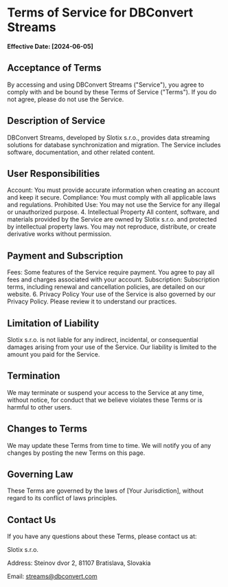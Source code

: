 
# Terms of Service for DBConvert Streams

**Effective Date: [2024-06-05]**

## Acceptance of Terms
By accessing and using DBConvert Streams ("Service"), you agree to comply with and be bound by these Terms of Service ("Terms"). If you do not agree, please do not use the Service.

## Description of Service
DBConvert Streams, developed by Slotix s.r.o., provides data streaming solutions for database synchronization and migration. The Service includes software, documentation, and other related content.

## User Responsibilities

Account: You must provide accurate information when creating an account and keep it secure.
Compliance: You must comply with all applicable laws and regulations.
Prohibited Use: You may not use the Service for any illegal or unauthorized purpose.
4. Intellectual Property
All content, software, and materials provided by the Service are owned by Slotix s.r.o. and protected by intellectual property laws. You may not reproduce, distribute, or create derivative works without permission.

## Payment and Subscription

Fees: Some features of the Service require payment. You agree to pay all fees and charges associated with your account.
Subscription: Subscription terms, including renewal and cancellation policies, are detailed on our website.
6. Privacy Policy
Your use of the Service is also governed by our Privacy Policy. Please review it to understand our practices.

## Limitation of Liability
Slotix s.r.o. is not liable for any indirect, incidental, or consequential damages arising from your use of the Service. Our liability is limited to the amount you paid for the Service.

## Termination
We may terminate or suspend your access to the Service at any time, without notice, for conduct that we believe violates these Terms or is harmful to other users.

## Changes to Terms
We may update these Terms from time to time. We will notify you of any changes by posting the new Terms on this page.

## Governing Law
These Terms are governed by the laws of [Your Jurisdiction], without regard to its conflict of laws principles.

## Contact Us
If you have any questions about these Terms, please contact us at:


Slotix s.r.o.

Address: Steinov dvor 2, 81107 Bratislava, Slovakia 

Email: streams@dbconvert.com 
